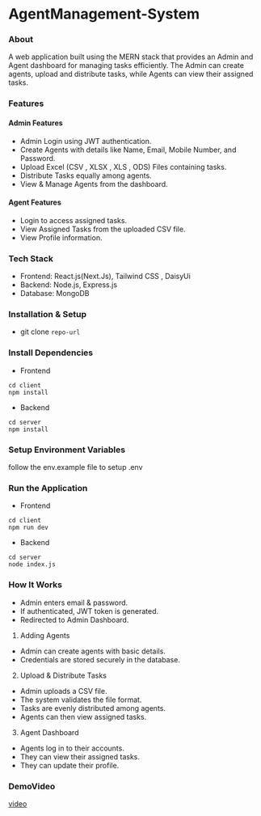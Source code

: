 # AgentManagement-System
### About
A web application built using the MERN stack that provides an Admin and Agent dashboard for managing tasks efficiently. The Admin can create agents, upload and distribute tasks, while Agents can view their assigned tasks.
### Features
#### Admin Features
- Admin Login using JWT authentication.
- Create Agents with details like Name, Email, Mobile Number, and Password.
- Upload Excel (CSV , XLSX , XLS , ODS) Files containing tasks.
- Distribute Tasks equally among agents.
- View & Manage Agents from the dashboard.

#### Agent Features
- Login to access assigned tasks.
- View Assigned Tasks from the uploaded CSV file.
- View Profile information.

### Tech Stack
- Frontend: React.js(Next.Js), Tailwind CSS , DaisyUi
- Backend: Node.js, Express.js
- Database: MongoDB

### Installation & Setup
- git clone ```repo-url```

### Install Dependencies
- Frontend
```
cd client 
npm install
``` 
- Backend
```
cd server 
npm install
```


### Setup Environment Variables
follow the env.example file to setup .env

### Run the Application
- Frontend
```
cd client 
npm run dev
``` 
- Backend
```
cd server 
node index.js
```

### How It Works
- Admin enters email & password.
- If authenticated, JWT token is generated.
- Redirected to Admin Dashboard.
1) Adding Agents
- Admin can create agents with basic details.
- Credentials are stored securely in the database.
2) Upload & Distribute Tasks
- Admin uploads a CSV file.
- The system validates the file format.
- Tasks are evenly distributed among agents.
- Agents can then view assigned tasks.
3) Agent Dashboard
- Agents log in to their accounts.
- They can view their assigned tasks.
- They can update their profile.

### DemoVideo
[video](https://vimeo.com/1067726924?share=copy#t=0)